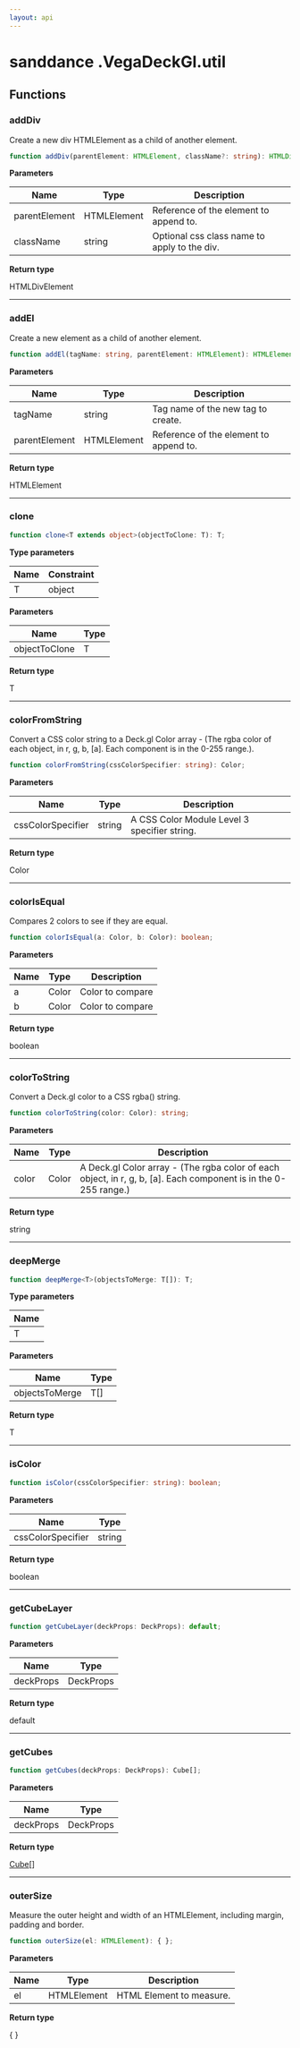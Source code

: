 ```yaml
---
layout: api
---
```


# sanddance .VegaDeckGl.util

## Functions

### addDiv

Create a new div HTMLElement as a child of another element.

```typescript
function addDiv(parentElement: HTMLElement, className?: string): HTMLDivElement;
```

**Parameters**

| Name          | Type        | Description                                  |
| ------------- | ----------- | -------------------------------------------- |
| parentElement | HTMLElement | Reference of the element to append to.       |
| className     | string      | Optional css class name to apply to the div. |

**Return type**

HTMLDivElement

----------

### addEl

Create a new element as a child of another element.

```typescript
function addEl(tagName: string, parentElement: HTMLElement): HTMLElement;
```

**Parameters**

| Name          | Type        | Description                            |
| ------------- | ----------- | -------------------------------------- |
| tagName       | string      | Tag name of the new tag to create.     |
| parentElement | HTMLElement | Reference of the element to append to. |

**Return type**

HTMLElement

----------

### clone

```typescript
function clone<T extends object>(objectToClone: T): T;
```

**Type parameters**

| Name | Constraint |
| ---- | ---------- |
| T    | object     |

**Parameters**

| Name          | Type |
| ------------- | ---- |
| objectToClone | T    |

**Return type**

T

----------

### colorFromString

Convert a CSS color string to a Deck.gl Color array - (The rgba color of each object, in r, g, b, [a]. Each component is in the 0-255 range.).

```typescript
function colorFromString(cssColorSpecifier: string): Color;
```

**Parameters**

| Name              | Type   | Description                                  |
| ----------------- | ------ | -------------------------------------------- |
| cssColorSpecifier | string | A CSS Color Module Level 3 specifier string. |

**Return type**

Color

----------

### colorIsEqual

Compares 2 colors to see if they are equal.

```typescript
function colorIsEqual(a: Color, b: Color): boolean;
```

**Parameters**

| Name | Type  | Description      |
| ---- | ----- | ---------------- |
| a    | Color | Color to compare |
| b    | Color | Color to compare |

**Return type**

boolean

----------

### colorToString

Convert a Deck.gl color to a CSS rgba() string.

```typescript
function colorToString(color: Color): string;
```

**Parameters**

| Name  | Type  | Description                                                                                                     |
| ----- | ----- | --------------------------------------------------------------------------------------------------------------- |
| color | Color | A Deck.gl Color array - (The rgba color of each object, in r, g, b, [a]. Each component is in the 0-255 range.) |

**Return type**

string

----------

### deepMerge

```typescript
function deepMerge<T>(objectsToMerge: T[]): T;
```

**Type parameters**

| Name |
| ---- |
| T    |

**Parameters**

| Name           | Type |
| -------------- | ---- |
| objectsToMerge | T[]  |

**Return type**

T

----------

### isColor

```typescript
function isColor(cssColorSpecifier: string): boolean;
```

**Parameters**

| Name              | Type   |
| ----------------- | ------ |
| cssColorSpecifier | string |

**Return type**

boolean

----------

### getCubeLayer

```typescript
function getCubeLayer(deckProps: DeckProps): default;
```

**Parameters**

| Name      | Type      |
| --------- | --------- |
| deckProps | DeckProps |

**Return type**

default

----------

### getCubes

```typescript
function getCubes(deckProps: DeckProps): Cube[];
```

**Parameters**

| Name      | Type      |
| --------- | --------- |
| deckProps | DeckProps |

**Return type**

[Cube][InterfaceDeclaration-31][]

----------

### outerSize

Measure the outer height and width of an HTMLElement, including margin, padding and border.

```typescript
function outerSize(el: HTMLElement): { };
```

**Parameters**

| Name | Type        | Description              |
| ---- | ----------- | ------------------------ |
| el   | HTMLElement | HTML Element to measure. |

**Return type**

{ }

[NamespaceImport-9]: vegadeckgl.util.html#util
[FunctionDeclaration-12]: vegadeckgl.util.html#adddiv
[FunctionDeclaration-13]: vegadeckgl.util.html#addel
[FunctionDeclaration-14]: vegadeckgl.util.html#clone
[FunctionDeclaration-15]: vegadeckgl.util.html#colorfromstring
[FunctionDeclaration-16]: vegadeckgl.util.html#colorisequal
[FunctionDeclaration-17]: vegadeckgl.util.html#colortostring
[FunctionDeclaration-18]: vegadeckgl.util.html#deepmerge
[FunctionDeclaration-19]: vegadeckgl.util.html#iscolor
[FunctionDeclaration-20]: vegadeckgl.util.html#getcubelayer
[FunctionDeclaration-21]: vegadeckgl.util.html#getcubes
[InterfaceDeclaration-31]: vegadeckgl.types.html#cube
[FunctionDeclaration-22]: vegadeckgl.util.html#outersize